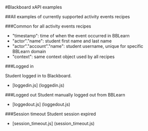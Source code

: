 #Blackboard xAPI examples

##All examples of currently supported activity events recipes

###Common for all activity events recipes

* "timestamp": time of when the event occurred in BBLearn
* "actor"."name": student first name and last name
* "actor"."account"."name": student username, unique for specific BBLearn domain
* "context": same context object used by all recipes 

###Logged in

Student logged in to Blackboard.

* [loggedin.js] (loggedin.js)

###Logged out
Student manually logged out from BBLearn

* [loggedout.js] (loggedout.js)

###Session timeout
Student session expired

* [session_timeout.js] (session_timeout.js)